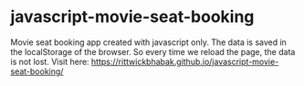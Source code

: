 # javascript-movie-seat-booking
Movie seat booking app created with javascript only. The data is saved in the localStorage of the browser. So every time we reload the page, the data is not lost.
Visit here: https://rittwickbhabak.github.io/javascript-movie-seat-booking/
